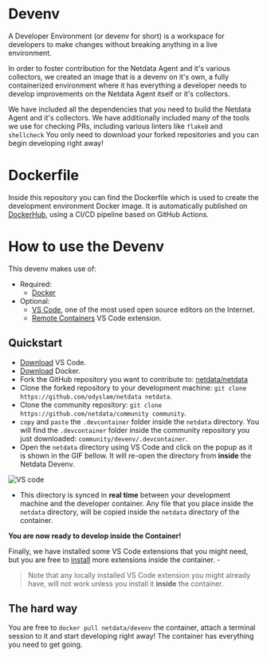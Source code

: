 # Devenv

A Developer Environment (or devenv for short) is a workspace for developers to make changes without breaking anything in a live environment. 

In order to foster contribution for the Netdata Agent and it's various collectors, we created an image that is a devenv on it's own, a fully containerized environment where it has everything a developer needs to develop improvements on the Netdata Agent itself or it's collectors.

We have included all the dependencies that you need to build the Netdata Agent and it's collectors. We have additionally included many of the tools we use for checking PRs, including various linters like `flake8` and `shellcheck`
You only need to download your forked repositories and you can begin developing right away!

# Dockerfile

Inside this repository you can find the Dockerfile which is used to create the development environment Docker image. It is automatically published on [DockerHub](https://hub.docker.com/r/netdata/devenv), using a CI/CD pipeline based on GitHub Actions. 

# How to use the Devenv 

This devenv makes use of:
- Required:
  - [Docker](https://www.docker.com/)
- Optional:
  - [VS Code](https://code.visualstudio.com/), one of the most used open source editors on the Internet.
  - [Remote Containers](https://marketplace.visualstudio.com/items?itemName=ms-vscode-remote.remote-containers) VS Code extension.

## Quickstart

- [Download](https://code.visualstudio.com/download) VS Code.
- [Download](https://www.docker.com/products/docker-desktop) Docker.
- Fork the GitHub repository you want to contribute to: [netdata/netdata](https://github.com/netdata/netdata)
- Clone the forked repository to your development machine: `git clone https://github.com/odyslam/netdata netdata`.
- Clone the community repository: `git clone https://github.com/netdata/community community`.
- `copy` and `paste` the `.devcontainer` folder inside the `netdata` directory. You will find the `.devcontainer` folder inside the community repository you just downloaded: `community/devenv/.devcontainer`.
- Open the `netdata` directory using VS Code and click on the popup as it is shown in the GIF bellow. It will re-open the directory from **inside** the Netdata Devenv.
  
![VS code](remote-containers-readme.gif)

- This directory is synced in **real time** between your development machine and the developer container. Any file that you place inside the `netdata` directory, will be copied inside the `netdata` directory of the container.
  
**You are now ready to develop inside the Container!**

Finally, we have installed some  VS Code extensions that you might need, but you are free to [install](https://code.visualstudio.com/docs/remote/containers#_managing-extensions) more extensions inside the container. - 

> Note that any locally installed VS Code extension you might already have, will not work unless you install it **inside** the container.

## The hard way

You are free to `docker pull netdata/devenv` the container, attach a terminal session to it and start developing right away! The container has everything you need to get going.
